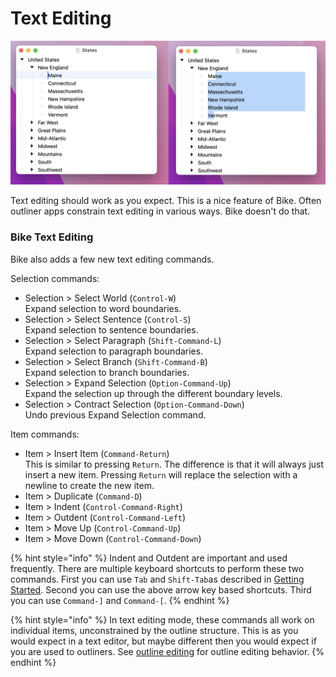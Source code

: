 # Text Editing

![Text Editing](../.gitbook/assets/text-selection.png)

Text editing should work as you expect. This is a nice feature of Bike. Often outliner apps constrain text editing in various ways. Bike doesn't do that.

### Bike Text Editing

Bike also adds a few new text editing commands.

Selection commands:

* Selection > Select World (`Control-W`)\
  Expand selection to word boundaries.
* Selection > Select Sentence (`Control-S`)\
  Expand selection to sentence boundaries.
* Selection > Select Paragraph (`Shift-Command-L`)\
  Expand selection to paragraph boundaries.
* Selection > Select Branch (`Shift-Command-B`)\
  Expand selection to branch boundaries.
* Selection > Expand Selection (`Option-Command-Up`)\
  Expand the selection up through the different boundary levels.
* Selection > Contract Selection (`Option-Command-Down`)\
  Undo previous Expand Selection command.

Item commands:

* Item > Insert Item (`Command-Return`)\
  This is similar to pressing `Return`. The difference is that it will always just insert a new item. Pressing `Return` will replace the selection with a newline to create the new item.&#x20;
* Item > Duplicate (`Command-D`)
* Item > Indent (`Control-Command-Right`)
* Item > Outdent (`Control-Command-Left`)
* Item > Move Up (`Control-Command-Up`)
* Item > Move Down (`Control-Command-Down`)

{% hint style="info" %}
Indent and Outdent are important and used frequently. There are multiple keyboard shortcuts to perform these two commands. First you can use `Tab` and `Shift-Tab`as described in [Getting Started](../). Second you can use the above arrow key based shortcuts. Third you can use `Command-]` and `Command-[`.
{% endhint %}

{% hint style="info" %}
In text editing mode, these commands all work on individual items, unconstrained by the outline structure. This is as you would expect in a text editor, but maybe different then you would expect if you are used to outliners. See [outline editing](outline-editing.md) for outline editing behavior.
{% endhint %}

